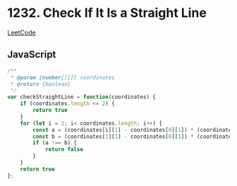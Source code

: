 # 1232. Check If It Is a Straight Line

[LeetCode](https://leetcode.com/problems/check-if-it-is-a-straight-line/)

## JavaScript

```js
/**
 * @param {number[][]} coordinates
 * @return {boolean}
 */
var checkStraightLine = function(coordinates) {
    if (coordinates.length <= 2) {
        return true
    }
    for (let i = 2; i< coordinates.length; i++) {
        const a = (coordinates[i][1] - coordinates[0][1]) * (coordinates[1][0] - coordinates[0][0])
        const b = (coordinates[1][1] - coordinates[0][1]) * (coordinates[i][0] - coordinates[0][0])
        if (a !== b) {
            return false
        }
    }
    return true
};
```
